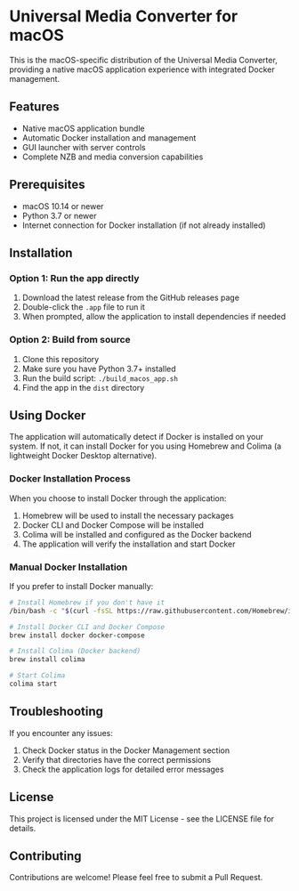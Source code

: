 # Universal Media Converter for macOS

This is the macOS-specific distribution of the Universal Media Converter, providing a native macOS application experience with integrated Docker management.

## Features

- Native macOS application bundle
- Automatic Docker installation and management
- GUI launcher with server controls
- Complete NZB and media conversion capabilities

## Prerequisites

- macOS 10.14 or newer
- Python 3.7 or newer
- Internet connection for Docker installation (if not already installed)

## Installation

### Option 1: Run the app directly

1. Download the latest release from the GitHub releases page
2. Double-click the `.app` file to run it
3. When prompted, allow the application to install dependencies if needed

### Option 2: Build from source

1. Clone this repository
2. Make sure you have Python 3.7+ installed
3. Run the build script: `./build_macos_app.sh`
4. Find the app in the `dist` directory

## Using Docker

The application will automatically detect if Docker is installed on your system. If not, it can install Docker for you using Homebrew and Colima (a lightweight Docker Desktop alternative).

### Docker Installation Process

When you choose to install Docker through the application:

1. Homebrew will be used to install the necessary packages
2. Docker CLI and Docker Compose will be installed
3. Colima will be installed and configured as the Docker backend
4. The application will verify the installation and start Docker

### Manual Docker Installation

If you prefer to install Docker manually:

```bash
# Install Homebrew if you don't have it
/bin/bash -c "$(curl -fsSL https://raw.githubusercontent.com/Homebrew/install/HEAD/install.sh)"

# Install Docker CLI and Docker Compose
brew install docker docker-compose

# Install Colima (Docker backend)
brew install colima

# Start Colima
colima start
```

## Troubleshooting

If you encounter any issues:

1. Check Docker status in the Docker Management section
2. Verify that directories have the correct permissions
3. Check the application logs for detailed error messages

## License

This project is licensed under the MIT License - see the LICENSE file for details.

## Contributing

Contributions are welcome! Please feel free to submit a Pull Request. 
